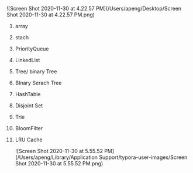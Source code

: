 



![Screen Shot 2020-11-30 at 4.22.57 PM](/Users/apeng/Desktop/Screen Shot 2020-11-30 at 4.22.57 PM.png)

1. array

2. stach

3. PriorityQueue

4. LinkedList

5. Tree/ binary Tree

6. BInary Serach Tree

7. HashTable

8. Disjoint Set

9. Trie

10. BloomFilter 

11. LRU Cache

    ![Screen Shot 2020-11-30 at 5.55.52 PM](/Users/apeng/Library/Application Support/typora-user-images/Screen Shot 2020-11-30 at 5.55.52 PM.png)